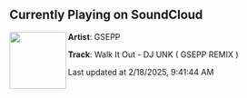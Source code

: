 ## Currently Playing on SoundCloud

[<img align="left" width="100" src="https://i1.sndcdn.com/artworks-4usg9xbx2gDTBNia-3eEjWg-t500x500.png">](https://soundcloud.com/gseppmusic/walk-it-out-dj-unk-gsepp-remix?in=saxurn/sets/old-slimeful)

**Artist**: GSEPP 

**Track**: Walk It Out - DJ UNK ( GSEPP REMIX )

Last updated at 2/18/2025, 9:41:44 AM

